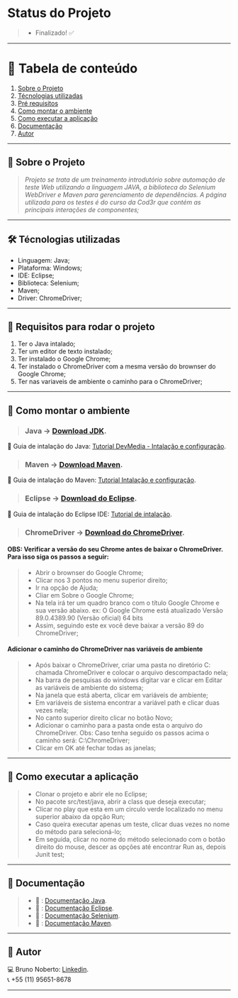 

# Status do Projeto
> - Finalizado! :white_check_mark:

*******
# :file_folder: Tabela de conteúdo
1. [Sobre o Projeto](#sobre)
2. [Técnologias utilizadas](#ferramentas)
3. [Pré requisitos](#requisitos)
4. [Como montar o ambiente](#ambiente)
5. [Como executar a aplicação](#execucao)
6. [Documentação](#documentacao)
7. [Autor](#autor)

*******

<div id='sobre'/>

## :file_folder: Sobre o Projeto
>*Projeto se trata de um treinamento introdutório sobre automação de teste Web utilizando a linguagem JAVA, a biblioteca do Selenium WebDriver e Maven para gerenciamento de dependências. A página utilizada para os testes é do curso da Cod3r que contém as principais interações de componentes;*

*******

<div id='ferramentas'/>

## 🛠 Técnologias utilizadas
- Linguagem: Java;
- Plataforma: Windows;
- IDE: Eclipse;
- Biblioteca: Selenium;
- Maven;
- Driver: ChromeDriver;

*******

<div id='requisitos'/>

## :file_folder: Requisitos para rodar o projeto
1. Ter o Java intalado;
2. Ter um editor de texto instalado;
3. Ter instalado o Google Chrome;
4. Ter instalado o ChromeDriver com a mesma versão do brownser do Google Chrome;
5. Ter nas variaveis de ambiente o caminho para o ChromeDriver;

*******

<div id='ambiente'/>

## :file_folder: Como montar o ambiente

> ### Java -> [Download JDK](https://www.oracle.com/java/technologies/javase-downloads.html).
:pushpin: Guia de intalação do Java: [Tutorial DevMedia - Intalação e configuração](https://www.devmedia.com.br/instalacao-e-configuracao-do-pacote-java-jdk/23749).

> ### Maven -> [Download Maven](https://maven.apache.org/download.cgi).
:pushpin: Guia de intalação do Maven: [Tutorial Intalação e configuração](http://charlesmms.azurewebsites.net/2017/09/04/instalando-maven-no-windows-10/#:~:text=Instalando%20o%20Maven,Program%20Files%5CApache%5Cmaven.).

> ### Eclipse -> [Download do Eclipse](https://www.eclipse.org/).
:pushpin: Guia de intalação do Eclipse IDE: [Tutorial de intalação](https://medium.com/danielpadua/java-spring-boot-eclipse-7a1c4c364839).

> ### ChromeDriver -> [Download do ChromeDriver](https://chromedriver.chromium.org/downloads).
#### OBS: Verificar a versão do seu Chrome antes de baixar o ChromeDriver. Para isso siga os passos a seguir:

> - Abrir o brownser do Google Chrome;
> - Clicar nos 3 pontos no menu superior direito;
> - Ir na opção de Ajuda;
> - Cliar em Sobre o Google Chrome;
> - Na tela irá ter um quadro branco com o título Google Chrome e sua versão abaixo.
> ex: O Google Chrome está atualizado Versão 89.0.4389.90 (Versão oficial) 64 bits
> - Assim, seguindo este ex você deve baixar a versão 89 do ChromeDriver;

#### Adicionar o caminho do ChromeDriver nas variáveis de ambiente
> - Após baixar o ChromeDriver, criar uma pasta no diretório C: chamada ChromeDriver e colocar o arquivo descompactado nela;
> - Na barra de pesquisas do windows digitar var e clicar em Editar as variáveis de ambiente do sistema;
> - Na janela que está aberta, clicar em variáveis de ambiente;
> - Em variáveis de sistema encontrar a variável path e clicar duas vezes nela;
> - No canto superior direito clicar no botão Novo;
> - Adicionar o caminho para a pasta onde esta o arquivo do ChromeDriver.
> Obs: Caso tenha seguido os passos acima o caminho será: C:\ChromeDriver;
> - Clicar em OK até fechar todas as janelas;

*******

<div id='execucao'/>

## :file_folder: Como executar a aplicação
> - Clonar o projeto e abrir ele no Eclipse;
> - No pacote src/test/java, abrir a class que deseja executar;
> - Clicar no play que esta em um circulo verde localizado no menu superior abaixo da opção Run;
> - Caso queira executar apenas um teste, clicar duas vezes no nome do método para selecioná-lo;
> - Em seguida, clicar no nome do método selecionado com o botão direito do mouse, descer as opções até encontrar Run as, depois Junit test;

*******

<div id='documentacao'/>

## :file_folder: Documentação

> - :blue_book: : [Documentação Java](https://www.oracle.com/br/java/technologies/javase-jdk8-doc-downloads.html).
> - :blue_book: : [Documentação Eclipse](https://www.eclipse.org/documentation/).
> - :blue_book: : [Documentação Selenium](https://www.selenium.dev/documentation/pt-br/getting_started/).
> - :blue_book: : [Documentação Maven](https://maven.apache.org/guides/index.html).

*******

<div id='autor'/>

## :bust_in_silhouette: Autor
:computer: Bruno Noberto: [Linkedin](https://www.linkedin.com/in/bruno-noberto/).
<br/>
:telephone_receiver: +55 (11) 95651-8678
*******
